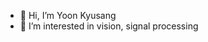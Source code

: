 - 👋 Hi, I’m Yoon Kyusang
- 👀 I’m interested in vision, signal processing

<!---
kyusang-Y/kyusang-Y is a ✨ special ✨ repository because its `README.md` (this file) appears on your GitHub profile.
You can click the Preview link to take a look at your changes.
--->
